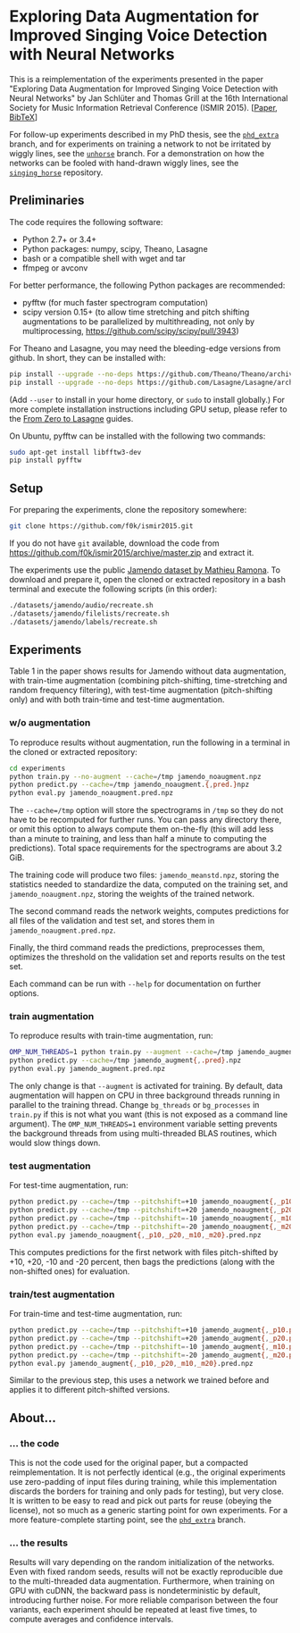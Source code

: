Exploring Data Augmentation for Improved Singing Voice Detection with Neural Networks
=====================================================================================

This is a reimplementation of the experiments presented in the paper "Exploring
Data Augmentation for Improved Singing Voice Detection with Neural Networks" by
Jan Schlüter and Thomas Grill at the 16th International Society for Music
Information Retrieval Conference (ISMIR 2015).
[[Paper](http://ofai.at/~jan.schlueter/pubs/2015_ismir.pdf),
[BibTeX](http://ofai.at/~jan.schlueter/pubs/2015_ismir.bib)]

For follow-up experiments described in my PhD thesis, see the
[`phd_extra`](//github.com/f0k/ismir2015/tree/phd_extra) branch, and for
experiments on training a network to not be irritated by wiggly lines, see the
[`unhorse`](//github.com/f0k/ismir2015/tree/unhorse) branch. For a
demonstration on how the networks can be fooled with hand-drawn wiggly lines,
see the [`singing_horse`](//github.com/f0k/singing_horse) repository.


Preliminaries
-------------

The code requires the following software:
* Python 2.7+ or 3.4+
* Python packages: numpy, scipy, Theano, Lasagne
* bash or a compatible shell with wget and tar
* ffmpeg or avconv

For better performance, the following Python packages are recommended:
* pyfftw (for much faster spectrogram computation)
* scipy version 0.15+ (to allow time stretching and pitch shifting
  augmentations to be parallelized by multithreading, not only by
  multiprocessing, https://github.com/scipy/scipy/pull/3943)

For Theano and Lasagne, you may need the bleeding-edge versions from github.
In short, they can be installed with:
```bash
pip install --upgrade --no-deps https://github.com/Theano/Theano/archive/master.zip
pip install --upgrade --no-deps https://github.com/Lasagne/Lasagne/archive/master.zip
```
(Add `--user` to install in your home directory, or `sudo` to install globally.)
For more complete installation instructions including GPU setup, please refer
to the [From Zero to Lasagne](https://github.com/Lasagne/Lasagne/wiki/From-Zero-to-Lasagne)
guides.

On Ubuntu, pyfftw can be installed with the following two commands:
```bash
sudo apt-get install libfftw3-dev
pip install pyfftw
```


Setup
-----

For preparing the experiments, clone the repository somewhere:
```bash
git clone https://github.com/f0k/ismir2015.git
```
If you do not have `git` available, download the code from
https://github.com/f0k/ismir2015/archive/master.zip and extract it.

The experiments use the public [Jamendo dataset by Mathieu Ramona](www.mathieuramona.com/wp/data/jamendo/).
To download and prepare it, open the cloned or extracted repository in a
bash terminal and execute the following scripts (in this order):
```bash
./datasets/jamendo/audio/recreate.sh
./datasets/jamendo/filelists/recreate.sh
./datasets/jamendo/labels/recreate.sh
```


Experiments
-----------

Table 1 in the paper shows results for Jamendo without data augmentation,
with train-time augmentation (combining pitch-shifting, time-stretching and
random frequency filtering), with test-time augmentation (pitch-shifting only)
and with both train-time and test-time augmentation.

### w/o augmentation

To reproduce results without augmentation, run the following in a terminal in
the cloned or extracted repository:
```bash
cd experiments
python train.py --no-augment --cache=/tmp jamendo_noaugment.npz
python predict.py --cache=/tmp jamendo_noaugment.{,pred.}npz
python eval.py jamendo_noaugment.pred.npz
```
The `--cache=/tmp` option will store the spectrograms in `/tmp` so they do not
have to be recomputed for further runs. You can pass any directory there, or
omit this option to always compute them on-the-fly (this will add less than a
minute to training, and less than half a minute to computing the predictions).
Total space requirements for the spectrograms are about 3.2 GiB.

The training code will produce two files: `jamendo_meanstd.npz`, storing the
statistics needed to standardize the data, computed on the training set, and
`jamendo_noaugment.npz`, storing the weights of the trained network.

The second command reads the network weights, computes predictions for all
files of the validation and test set, and stores them in
`jamendo_noaugment.pred.npz`.

Finally, the third command reads the predictions, preprocesses them, optimizes
the threshold on the validation set and reports results on the test set.

Each command can be run with `--help` for documentation on further options.

### train augmentation

To reproduce results with train-time augmentation, run:
```bash
OMP_NUM_THREADS=1 python train.py --augment --cache=/tmp jamendo_augment.npz
python predict.py --cache=/tmp jamendo_augment{,.pred}.npz
python eval.py jamendo_augment.pred.npz
```

The only change is that `--augment` is activated for training. By default, data
augmentation will happen on CPU in three background threads running in parallel
to the training thread. Change `bg_threads` or `bg_processes` in `train.py` if
this is not what you want (this is not exposed as a command line argument). The
`OMP_NUM_THREADS=1` environment variable setting prevents the background
threads from using multi-threaded BLAS routines, which would slow things down.

### test augmentation

For test-time augmentation, run:
```bash
python predict.py --cache=/tmp --pitchshift=+10 jamendo_noaugment{,_p10.pred}.npz
python predict.py --cache=/tmp --pitchshift=+20 jamendo_noaugment{,_p20.pred}.npz
python predict.py --cache=/tmp --pitchshift=-10 jamendo_noaugment{,_m10.pred}.npz
python predict.py --cache=/tmp --pitchshift=-20 jamendo_noaugment{,_m20.pred}.npz
python eval.py jamendo_noaugment{,_p10,_p20,_m10,_m20}.pred.npz
```

This computes predictions for the first network with files pitch-shifted by
+10, +20, -10 and -20 percent, then bags the predictions (along with the
non-shifted ones) for evaluation.

### train/test augmentation

For train-time and test-time augmentation, run:
```bash
python predict.py --cache=/tmp --pitchshift=+10 jamendo_augment{,_p10.pred}.npz
python predict.py --cache=/tmp --pitchshift=+20 jamendo_augment{,_p20.pred}.npz
python predict.py --cache=/tmp --pitchshift=-10 jamendo_augment{,_m10.pred}.npz
python predict.py --cache=/tmp --pitchshift=-20 jamendo_augment{,_m20.pred}.npz
python eval.py jamendo_augment{,_p10,_p20,_m10,_m20}.pred.npz
```

Similar to the previous step, this uses a network we trained before and
applies it to different pitch-shifted versions.


About...
--------

### ... the code

This is not the code used for the original paper, but a compacted
reimplementation. It is not perfectly identical (e.g., the original experiments
use zero-padding of input files during training, while this implementation
discards the borders for training and only pads for testing), but very close.
It is written to be easy to read and pick out parts for reuse (obeying the
license), not so much as a generic starting point for own experiments.
For a more feature-complete starting point, see the
[`phd_extra`](//github.com/f0k/ismir2015/tree/phd_extra) branch.

### ... the results

Results will vary depending on the random initialization of the networks. Even
with fixed random seeds, results will not be exactly reproducible due to the
multi-threaded data augmentation. Furthermore, when training on GPU with cuDNN,
the backward pass is nondeterministic by default, introducing further noise.
For more reliable comparison between the four variants, each experiment should
be repeated at least five times, to compute averages and confidence intervals.
